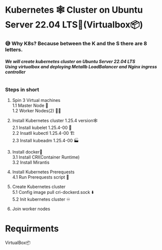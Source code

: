 # Kubernetes 🕸️ Cluster on Ubuntu Server 22.04 LTS🚀(Virtualbox📦)
<h3>😅 Why K8s? Because between the K and the S there are 8 letters.</h3>
<h5>We will create kubernetes cluster on Ubuntu Server 22.04 LTS<br>Using virtualbox and deploying Metallb LoadBalancer and Nginx ingress controller</h5>

# <h3>Steps in short</h3>
1. Spin 3 Virtual machines <br>
   1.1 Master Node 🤖<br> 
   1.2 Worker Nodes(2) 👾👾
   
2. Install Kubernetes cluster 1.25.4 version🕸️ <br>
   2.1 Install kubelet 1.25.4-00 🚤<br>
   2.2 Insatll kubectl 1.25.4-00 🏗️</br>
   2.3 Install kubeadm 1.25.4-00 🏭
   
3. Install docker🐋<br>
   3.1 Install CRI(Container Runtime)<br>
   3.2 Install Mirantis
   
4. Install Kubernetes Prerequests<br>
   4.1 Run Prerequests script 📜
   
5. Create Kubernetes cluster <br>
   5.1 Config image pull cri-dockerd.sock ⬇️<br>
   5.2 Init kubernetes cluster ♾️<br>

6. Join worker nodes
   
# Requirments
VirtualBox📦






